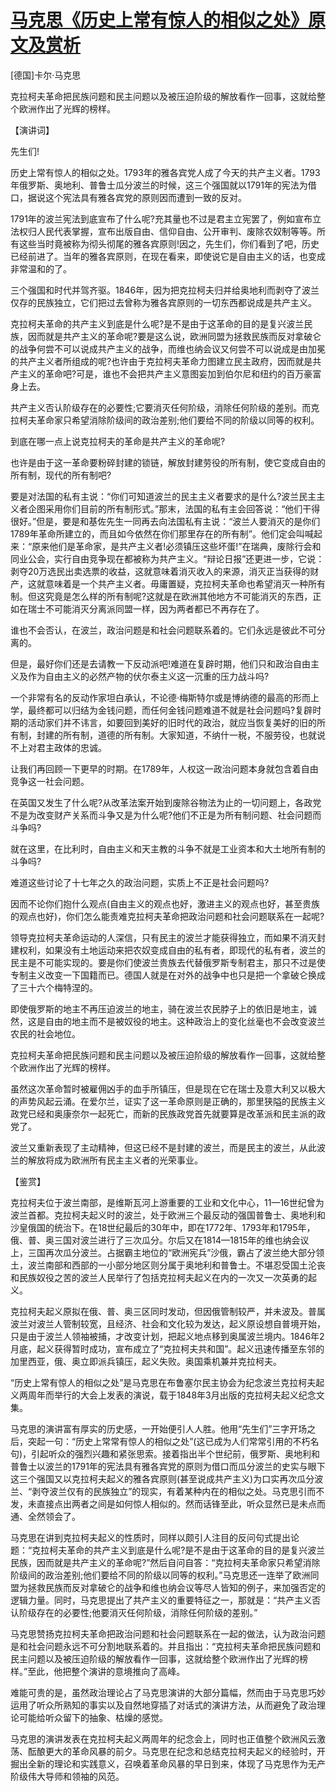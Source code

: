 # [马克思《历史上常有惊人的相似之处》原文及赏析](https://www.vrrw.net/wx/14604.html)

[德国]卡尔·马克思

克拉柯夫革命把民族问题和民主问题以及被压迫阶级的解放看作一回事，这就给整个欧洲作出了光辉的榜样。

【演讲词】

先生们!

历史上常有惊人的相似之处。1793年的雅各宾党人成了今天的共产主义者。1793年俄罗斯、奥地利、普鲁士瓜分波兰的时候，这三个强国就以1791年的宪法为借口，据说这个宪法具有雅各宾党的原则因而遭到一致的反对。

1791年的波兰宪法到底宣布了什么呢?充其量也不过是君主立宪罢了，例如宣布立法权归人民代表掌握，宣布出版自由、信仰自由、公开审判、废除农奴制等等。所有这些当时竟被称为彻头彻尾的雅各宾原则!因之，先生们，你们看到了吧，历史已经前进了。当年的雅各宾原则，在现在看来，即使说它是自由主义的话，也变成非常温和的了。

三个强国和时代并驾齐驱。1846年，因为把克拉柯夫归并给奥地利而剥夺了波兰仅存的民族独立，它们把过去曾称为雅各宾原则的一切东西都说成是共产主义。

克拉柯夫革命的共产主义到底是什么呢?是不是由于这革命的目的是复兴波兰民族，因而就是共产主义的革命呢?要是这么说，欧洲同盟为拯救民族而反对拿破仑的战争何尝不可以说成共产主义的战争，而维也纳会议又何尝不可以说成是由加冕的共产主义者所组成的呢?也许由于克拉柯夫革命力图建立民主政府，因而就是共产主义的革命吧?可是，谁也不会把共产主义意图妄加到伯尔尼和纽约的百万豪富身上去。

共产主义否认阶级存在的必要性;它要消灭任何阶级，消除任何阶级的差别。而克拉柯夫革命家只希望消除阶级间的政治差别;他们要给不同的阶级以同等的权利。

到底在哪一点上说克拉柯夫的革命是共产主义的革命呢?

也许是由于这一革命要粉碎封建的锁链，解放封建劳役的所有制，使它变成自由的所有制，现代的所有制吧?



要是对法国的私有主说：“你们可知道波兰的民主主义者要求的是什么?波兰民主主义者企图采用你们目前的所有制形式。”那末，法国的私有主会回答说：“他们干得很好。”但是，要是和基佐先生一同再去向法国私有主说：“波兰人要消灭的是你们1789年革命所建立的，而且如今依然在你们那里存在的所有制”。他们定会叫喊起来：“原来他们是革命家，是共产主义者!必须镇压这些坏蛋!”在瑞典，废除行会和同业公会，实行自由竞争现在都被称为共产主义。“辩论日报”还更进一步，它说：剥夺20万选民出卖选票的收益，这就意味着消灭收入的来源，消灭正当获得的财产，这就意味着是一个共产主义者。毋庸置疑，克拉柯夫革命也希望消灭一种所有制。但这究竟是怎么样的所有制呢?这就是在欧洲其他地方不可能消灭的东西，正如在瑞士不可能消灭分离派同盟一样，因为两者都已不再存在了。

谁也不会否认，在波兰，政治问题是和社会问题联系着的。它们永远是彼此不可分离的。

但是，最好你们还是去请教一下反动派吧!难道在复辟时期，他们只和政治自由主义及作为自由主义的必然产物的伏尔泰主义这一沉重的压力战斗吗?

一个非常有名的反动作家坦白承认，不论德·梅斯特尔或是博纳德的最高的形而上学，最终都可以归结为金钱问题，而任何金钱问题难道不就是社会问题吗?复辟时期的活动家们并不讳言，如要回到美好的旧时代的政治，就应当恢复美好的旧的所有制，封建的所有制，道德的所有制。大家知道，不纳什一税，不服劳役，也就说不上对君主政体的忠诚。

让我们再回顾一下更早的时期。在1789年，人权这一政治问题本身就包含着自由竞争这一社会问题。

在英国又发生了什么呢?从改革法案开始到废除谷物法为止的一切问题上，各政党不是为改变财产关系而斗争又是为什么呢?他们不正是为所有制问题、社会问题而斗争吗?

就在这里，在比利时，自由主义和天主教的斗争不就是工业资本和大土地所有制的斗争吗?

难道这些讨论了十七年之久的政治问题，实质上不正是社会问题吗?

因而不论你们抱什么观点(自由主义的观点也好，激进主义的观点也好，甚至贵族的观点也好)，你们怎么能责难克拉柯夫革命把政治问题和社会问题联系在一起呢?

领导克拉柯夫革命运动的人深信，只有民主的波兰才能获得独立，而如果不消灭封建权利，如果没有土地运动来把农奴变成自由的私有者，即现代的私有者，波兰的民主是不可能实现的。要是你们使波兰贵族去代替俄罗斯专制君主，那只不过是使专制主义改变一下国籍而已。德国人就是在对外的战争中也只是把一个拿破仑换成了三十六个梅特涅的。

即使俄罗斯的地主不再压迫波兰的地主，骑在波兰农民脖子上的依旧是地主，诚然，这是自由的地主而不是被奴役的地主。这种政治上的变化丝毫也不会改变波兰农民的社会地位。

克拉柯夫革命把民族问题和民主问题以及被压迫阶级的解放看作一回事，这就给整个欧洲作出了光辉的榜样。

虽然这次革命暂时被雇佣凶手的血手所镇压，但是现在它在瑞士及意大利又以极大的声势风起云涌。在爱尔兰，证实了这一革命原则是正确的，那里狭隘的民族主义政党已经和奥康奈尔一起死亡，而新的民族政党首先就要算是改革派和民主派的政党了。

波兰又重新表现了主动精神，但这已经不是封建的波兰，而是民主的波兰，从此波兰的解放将成为欧洲所有民主主义者的光荣事业。

【鉴赏】

克拉柯夫位于波兰南部，是维斯瓦河上游重要的工业和文化中心，11—16世纪曾为波兰首都。克拉柯夫起义时的波兰，处于欧洲三个最反动的强国普鲁士、奥地利和沙皇俄国的统治下。在18世纪最后的30年中，即在1772年、1793年和1795年，俄、普、奥三国对波兰进行了三次瓜分。尔后又在1814—1815年的维也纳会议上，三国再次瓜分波兰。占据霸主地位的“欧洲宪兵”沙俄，霸占了波兰绝大部分领土，波兰南部和西部的一小部分地区则分属于奥地利和普鲁士。不堪忍受国土沦丧和民族奴役之苦的波兰人民举行了包括克拉柯夫起义在内的一次又一次英勇的起义。

克拉柯夫起义原拟在俄、普、奥三区同时发动，但因俄管制较严，并未波及。普属波兰对波兰人管制较宽，且经济、社会和文化较为发达，起义原设想自普境开始，只是由于波兰人领袖被捕，才改变计划，把起义地点移到奥属波兰境内。1846年2月底，起义获得暂时成功，宣布成立了“克拉柯夫共和国”。起义迅速传播至东邻的加里西亚，俄、奥立即派兵镇压，起义失败。奥国乘机兼并克拉柯夫。

“历史上常有惊人的相似之处”是马克思在布鲁塞尔民主协会为纪念波兰克拉柯夫起义两周年而举行的大会上发表的演说，载于1848年3月出版的克拉柯夫起义纪念文集。

马克思的演讲富有厚实的历史感，一开始便引人人胜。他用“先生们”三字开场之后，突起一句：“历史上常常有惊人的相似之处”(这已成为人们常常引用的不朽名句)，引起听众的强烈兴趣和紧张思索。接着指出半个世纪前，俄罗斯、奥地利和普鲁士以波兰的1791年的宪法具有雅各宾党的原则为借口而瓜分波兰的史实与眼下这三个强国又以克拉柯夫起义的雅各宾原则(甚至说成共产主义)为口实再次瓜分波兰、“剥夺波兰仅有的民族独立”的现实，有着某种内在的相似之处。马克思引而不发，未直接点出两者之间是如何惊人相似的。然而话锋至此，听众显然已是未点而通、全然领会了。

马克思在讲到克拉柯夫起义的性质时，同样以颇引人注目的反问句式提出论题：“克拉柯夫革命的共产主义到底是什么呢?是不是由于这革命的目的是复兴波兰民族，因而就是共产主义的革命呢?”然后自问自答：“克拉柯夫革命家只希望消除阶级间的政治差别;他们要给不同的阶级以同等的权利。”马克思还一连举了欧洲同盟为拯救民族而反对拿破仑的战争和维也纳会议等尽人皆知的例子，来加强否定的逻辑力量。同时，马克思提出了共产主义的重要特征之一，那就是：“共产主义否认阶级存在的必要性;他要消灭任何阶级，消除任何阶级的差别。”

马克思赞扬克拉柯夫革命把政治问题和社会问题联系在一起的做法，认为政治问题是和社会问题永远不可分割地联系着的。并且指出：“克拉柯夫革命把民族问题和民主问题以及被压迫阶级的解放看作一回事，这就给整个欧洲作出了光辉的榜样。”至此，他把整个演讲的意境推向了高峰。

难能可贵的是，虽然政治理论占了马克思演讲的大部分篇幅，然而由于马克思巧妙运用了听众所熟知的事实以及自然地穿插了对话式的演讲方法，从而避免了政治理论可能给听众留下的抽象、枯燥的感觉。

马克思的演讲发表在克拉柯夫起义两周年的纪念会上，同时也正值整个欧洲风云激荡、酝酿更大的革命风暴的前夕。马克思在纪念和总结克拉柯夫起义的经验时，开掘出全新的理论和实践意义，召唤着革命风暴的早日到来，体现了马克思作为无产阶级伟大导师和领袖的风范。

